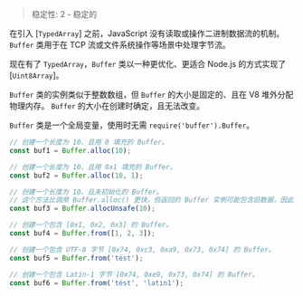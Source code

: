 
<!--introduced_in=v0.1.90-->

> 稳定性: 2 - 稳定的

在引入 [`TypedArray`] 之前，JavaScript 没有读取或操作二进制数据流的机制。
`Buffer` 类用于在 TCP 流或文件系统操作等场景中处理字节流。

现在有了 `TypedArray`，`Buffer` 类以一种更优化、更适合 Node.js 的方式实现了 [`Uint8Array`]。

`Buffer` 类的实例类似于整数数组，但 `Buffer` 的大小是固定的、且在 V8 堆外分配物理内存。
`Buffer` 的大小在创建时确定，且无法改变。

`Buffer` 类是一个全局变量，使用时无需 `require('buffer').Buffer`。

```js
// 创建一个长度为 10、且用 0 填充的 Buffer。
const buf1 = Buffer.alloc(10);

// 创建一个长度为 10、且用 0x1 填充的 Buffer。 
const buf2 = Buffer.alloc(10, 1);

// 创建一个长度为 10、且未初始化的 Buffer。
// 这个方法比调用 Buffer.alloc() 更快，但返回的 Buffer 实例可能包含旧数据，因此需要使用 fill() 或 write() 重写。
const buf3 = Buffer.allocUnsafe(10);

// 创建一个包含 [0x1, 0x2, 0x3] 的 Buffer。
const buf4 = Buffer.from([1, 2, 3]);

// 创建一个包含 UTF-8 字节 [0x74, 0xc3, 0xa9, 0x73, 0x74] 的 Buffer。
const buf5 = Buffer.from('tést');

// 创建一个包含 Latin-1 字节 [0x74, 0xe9, 0x73, 0x74] 的 Buffer。
const buf6 = Buffer.from('tést', 'latin1');
```

